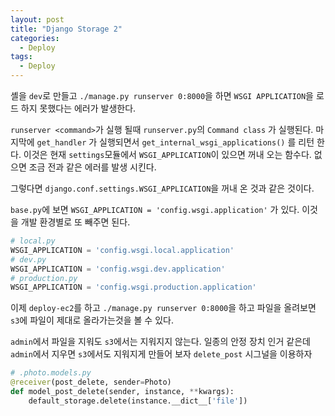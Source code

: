 ```yaml
---
layout: post
title: "Django Storage 2"
categories:
  - Deploy
tags:
  - Deploy
---
```


셸을 `dev`로 만들고 `./manage.py runserver 0:8000`을 하면 `WSGI APPLICATION`을 로드 하지 못했다는 에러가 발생한다.

`runserver <command>`가 실행 될때 `runserver.py`의 `Command class` 가 실행된다.
마지막에 `get_handler` 가 실행되면서 `get_internal_wsgi_applications()` 를 리턴 한다. 이것은 현재 `settings`모듈에서 `WSGI_APPLICATION`이 있으면 꺼내 오는 함수다. 없으면 조금 전과 같은 에러를 발생 시킨다.

그렇다면 `django.conf.settings.WSGI_APPLICATION`을 꺼내 온 것과 같은 것이다.

`base.py`에 보면 `WSGI_APPLICATION = 'config.wsgi.application'` 가 있다. 이것을 개발 환경별로 또 빼주면 된다.
```python
# local.py
WSGI_APPLICATION = 'config.wsgi.local.application'
# dev.py
WSGI_APPLICATION = 'config.wsgi.dev.application'
# production.py
WSGI_APPLICATION = 'config.wsgi.production.application'
```
이제 `deploy-ec2`를 하고 `./manage.py runserver 0:8000`을 하고 파일을 올려보면 `s3`에 파일이 제대로 올라가는것을 볼 수 있다.

`admin`에서 파일을 지워도 `s3`에서는 지워지지 않는다.
일종의 안정 장치 인거 같은데 `admin`에서 지우면 `s3`에서도 지워지게 만들어 보자
`delete_post` 시그널을 이용하자
```python
# .photo.models.py
@receiver(post_delete, sender=Photo)
def model_post_delete(sender, instance, **kwargs):
    default_storage.delete(instance.__dict__['file'])
```